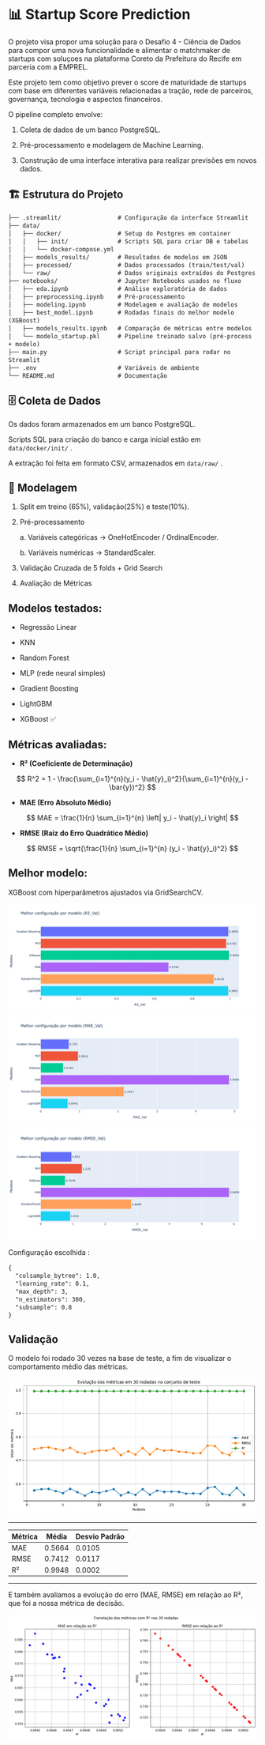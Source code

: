 # 📊 Startup Score Prediction

O projeto visa propor uma solução para o Desafio 4 - Ciência de Dados para compor uma nova funcionalidade e alimentar o matchmaker de startups com soluçoes na plataforma Coreto da Prefeitura do Recife em parceria com a EMPREL.

Este projeto tem como objetivo prever o score de maturidade de startups com base em diferentes variáveis relacionadas a tração, rede de parceiros, governança, tecnologia e aspectos financeiros. 

O pipeline completo envolve:

1. Coleta de dados de um banco PostgreSQL.

2. Pré-processamento e modelagem de Machine Learning.

3. Construção de uma interface interativa para realizar previsões em novos dados.

## 🏗 Estrutura do Projeto

``` 
├── .streamlit/                # Configuração da interface Streamlit
├── data/
│   ├── docker/                # Setup do Postgres em container
│   │   ├── init/              # Scripts SQL para criar DB e tabelas
│   │   └── docker-compose.yml
│   ├── models_results/        # Resultados de modelos em JSON
│   ├── processed/             # Dados processados (train/test/val)
│   └── raw/                   # Dados originais extraídos do Postgres
├── notebooks/                 # Jupyter Notebooks usados no fluxo
│   ├── eda.ipynb              # Análise exploratória de dados
│   ├── preprocessing.ipynb    # Pré-processamento
│   ├── modeling.ipynb         # Modelagem e avaliação de modelos
│   ├── best_model.ipynb       # Rodadas finais do melhor modelo (XGBoost)
│   ├── models_results.ipynb   # Comparação de métricas entre modelos
│   └── modelo_startup.pkl     # Pipeline treinado salvo (pré-process + modelo)
├── main.py                    # Script principal para rodar no Streamlit
├── .env                       # Variáveis de ambiente
└── README.md                  # Documentação
```

## 🗄️ Coleta de Dados

Os dados foram armazenados em um banco PostgreSQL.

Scripts SQL para criação do banco e carga inicial estão em `data/docker/init/` .

A extração foi feita em formato CSV, armazenados em `data/raw/` .

## 🤖 Modelagem

1. Split em treino (65%), validação(25%) e teste(10%).

2. Pré-processamento

    a. Variáveis categóricas → OneHotEncoder / OrdinalEncoder.

    b. Variáveis numéricas → StandardScaler.

3. Validação Cruzada de 5 folds + Grid Search

4. Avaliação de Métricas

## Modelos testados:

- Regressão Linear

- KNN

- Random Forest

- MLP (rede neural simples)

- Gradient Boosting

- LightGBM

- XGBoost ✅



## Métricas avaliadas:

- **R² (Coeficiente de Determinação)**  

$$
R^2 = 1 - \frac{\sum_{i=1}^{n}(y_i - \hat{y}_i)^2}{\sum_{i=1}^{n}(y_i - \bar{y})^2}
$$


- **MAE (Erro Absoluto Médio)**  

$$
MAE = \frac{1}{n} \sum_{i=1}^{n} \left| y_i - \hat{y}_i \right|
$$


- **RMSE (Raiz do Erro Quadrático Médio)**  

$$
RMSE = \sqrt{\frac{1}{n} \sum_{i=1}^{n} (y_i - \hat{y}_i)^2}
$$



## Melhor modelo:

XGBoost com hiperparâmetros ajustados via GridSearchCV.

![R 2](notebooks/images/r2models.png)
![MAE](notebooks/images/maemodels.png)
![RMSE](notebooks/images/rmsemodels.png)

Configuração escolhida :

```
{
  "colsample_bytree": 1.0,
  "learning_rate": 0.1,
  "max_depth": 3,
  "n_estimators": 300,
  "subsample": 0.8
}
```

## Validação

O modelo foi rodado 30 vezes na base de teste, a fim de visualizar o comportamento médio das métricas.

![Importância das Features](notebooks/images/30rounds.png)

___
| Métrica | Média   | Desvio Padrão |
|---------|---------|---------------|
| MAE     | 0.5664  | 0.0105        |
| RMSE    | 0.7412  | 0.0117        |
| R²      | 0.9948  | 0.0002        |
___
E também avaliamos a evolução do erro (MAE, RMSE) em relação ao R², que foi a nossa métrica de decisão.

![Importância das Features](notebooks/images/metric_compar.png)










